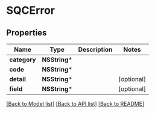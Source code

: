 # SQCError

## Properties
Name | Type | Description | Notes
------------ | ------------- | ------------- | -------------
**category** | **NSString*** |  | 
**code** | **NSString*** |  | 
**detail** | **NSString*** |  | [optional] 
**field** | **NSString*** |  | [optional] 

[[Back to Model list]](../README.md#documentation-for-models) [[Back to API list]](../README.md#documentation-for-api-endpoints) [[Back to README]](../README.md)


